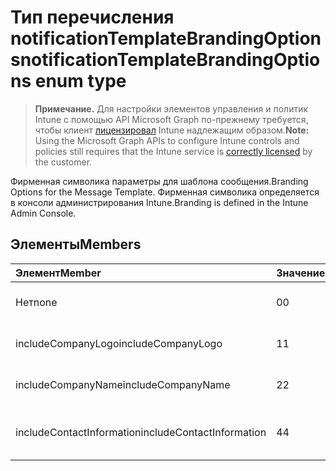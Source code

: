 # <a name="notificationtemplatebrandingoptions-enum-type"></a><span data-ttu-id="df3af-101">Тип перечисления notificationTemplateBrandingOptions</span><span class="sxs-lookup"><span data-stu-id="df3af-101">notificationTemplateBrandingOptions enum type</span></span>

> <span data-ttu-id="df3af-102">**Примечание.** Для настройки элементов управления и политик Intune с помощью API Microsoft Graph по-прежнему требуется, чтобы клиент [лицензировал](https://go.microsoft.com/fwlink/?linkid=839381) Intune надлежащим образом.</span><span class="sxs-lookup"><span data-stu-id="df3af-102">**Note:** Using the Microsoft Graph APIs to configure Intune controls and policies still requires that the Intune service is [correctly licensed](https://go.microsoft.com/fwlink/?linkid=839381) by the customer.</span></span>

<span data-ttu-id="df3af-103">Фирменная символика параметры для шаблона сообщения.</span><span class="sxs-lookup"><span data-stu-id="df3af-103">Branding Options for the Message Template.</span></span> <span data-ttu-id="df3af-104">Фирменная символика определяется в консоли администрирования Intune.</span><span class="sxs-lookup"><span data-stu-id="df3af-104">Branding is defined in the Intune Admin Console.</span></span>
## <a name="members"></a><span data-ttu-id="df3af-105">Элементы</span><span class="sxs-lookup"><span data-stu-id="df3af-105">Members</span></span>
|<span data-ttu-id="df3af-106">Элемент</span><span class="sxs-lookup"><span data-stu-id="df3af-106">Member</span></span>|<span data-ttu-id="df3af-107">Значение</span><span class="sxs-lookup"><span data-stu-id="df3af-107">Value</span></span>|<span data-ttu-id="df3af-108">Описание</span><span class="sxs-lookup"><span data-stu-id="df3af-108">Description</span></span>|
|:---|:---|:---|
|<span data-ttu-id="df3af-109">Нет</span><span class="sxs-lookup"><span data-stu-id="df3af-109">none</span></span>|<span data-ttu-id="df3af-110">0</span><span class="sxs-lookup"><span data-stu-id="df3af-110">0</span></span>|<span data-ttu-id="df3af-111">Нет фирменной символики.</span><span class="sxs-lookup"><span data-stu-id="df3af-111">No Branding.</span></span>|
|<span data-ttu-id="df3af-112">includeCompanyLogo</span><span class="sxs-lookup"><span data-stu-id="df3af-112">includeCompanyLogo</span></span>|<span data-ttu-id="df3af-113">1</span><span class="sxs-lookup"><span data-stu-id="df3af-113">1</span></span>|<span data-ttu-id="df3af-114">Включить логотип компании.</span><span class="sxs-lookup"><span data-stu-id="df3af-114">Include Company Logo.</span></span>|
|<span data-ttu-id="df3af-115">includeCompanyName</span><span class="sxs-lookup"><span data-stu-id="df3af-115">includeCompanyName</span></span>|<span data-ttu-id="df3af-116">2</span><span class="sxs-lookup"><span data-stu-id="df3af-116">2</span></span>|<span data-ttu-id="df3af-117">Добавьте имя компании.</span><span class="sxs-lookup"><span data-stu-id="df3af-117">Include Company Name.</span></span>|
|<span data-ttu-id="df3af-118">includeContactInformation</span><span class="sxs-lookup"><span data-stu-id="df3af-118">includeContactInformation</span></span>|<span data-ttu-id="df3af-119">4</span><span class="sxs-lookup"><span data-stu-id="df3af-119">4</span></span>|<span data-ttu-id="df3af-120">Включают контактные сведения.</span><span class="sxs-lookup"><span data-stu-id="df3af-120">Include Contact Info.</span></span>|



